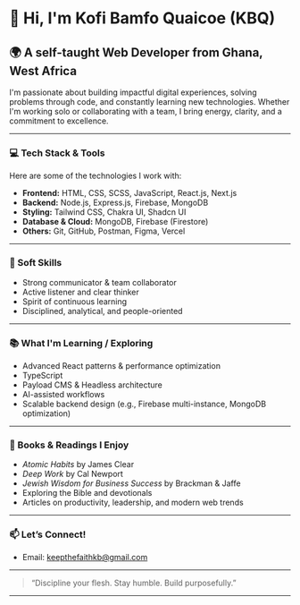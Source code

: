 # 👋 Hi, I'm Kofi Bamfo Quaicoe (KBQ)

## 🌍 A self-taught Web Developer from Ghana, West Africa

I'm passionate about building impactful digital experiences, solving problems through code, and constantly learning new technologies. Whether I'm working solo or collaborating with a team, I bring energy, clarity, and a commitment to excellence.

---

### 💻 Tech Stack & Tools

Here are some of the technologies I work with:

* **Frontend:** HTML, CSS, SCSS, JavaScript, React.js, Next.js
* **Backend:** Node.js, Express.js, Firebase, MongoDB
* **Styling:** Tailwind CSS, Chakra UI, Shadcn UI
* **Database & Cloud:** MongoDB, Firebase (Firestore)
* **Others:** Git, GitHub, Postman, Figma, Vercel

---

### 🧠 Soft Skills

* Strong communicator & team collaborator
* Active listener and clear thinker
* Spirit of continuous learning
* Disciplined, analytical, and people-oriented

---

### 📚 What I'm Learning / Exploring

* Advanced React patterns & performance optimization
* TypeScript
* Payload CMS & Headless architecture
* AI-assisted workflows
* Scalable backend design (e.g., Firebase multi-instance, MongoDB optimization)

---

### 📖 Books & Readings I Enjoy

* *Atomic Habits* by James Clear
* *Deep Work* by Cal Newport
* *Jewish Wisdom for Business Success* by Brackman & Jaffe
* Exploring the Bible and devotionals
* Articles on productivity, leadership, and modern web trends

---

### 📫 Let’s Connect!

* Email: [keepthefaithkb@gmail.com](mailto:keepthefaithkb@gmail.com)
---

> “Discipline your flesh. Stay humble. Build purposefully.”

---

